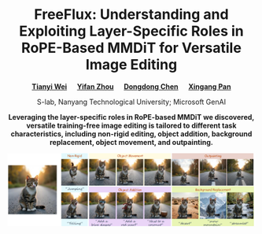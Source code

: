 <div align="center">

<h1>FreeFlux: Understanding and Exploiting Layer-Specific Roles in RoPE-Based MMDiT for Versatile Image Editing</h1>

**[Tianyi Wei](https://scholar.google.com/citations?user=-wfXmM4AAAAJ&hl=en) &emsp; [Yifan Zhou](https://zhouyifan.net/) &emsp; [Dongdong Chen](https://www.dongdongchen.bid/) &emsp; [Xingang Pan](https://xingangpan.github.io)**

S-lab, Nanyang Technological University;  Microsoft GenAI

**Leveraging the layer-specific roles in RoPE-based MMDiT we discovered, versatile training-free image editing is tailored to different task characteristics, including non-rigid editing, object addition, background replacement, object movement, and outpainting.**

![teaser](./assets/teaser.jpg)
